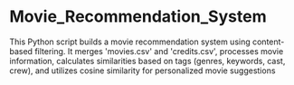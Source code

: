 # Movie_Recommendation_System
This Python script builds a movie recommendation system using content-based filtering. It merges 'movies.csv' and 'credits.csv', processes movie information, calculates similarities based on tags (genres, keywords, cast, crew), and utilizes cosine similarity for personalized movie suggestions
